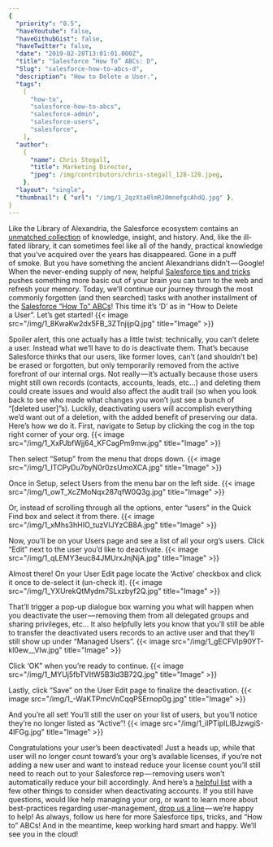 ```yaml
---
{
  "priority": "0.5",
  "haveYoutube": false,
  "haveGithubGist": false,
  "haveTwitter": false,
  "date": "2019-02-28T13:01:01.000Z",
  "title": "Salesforce “How To” ABCs: D",
  "Slug": "salesforce-how-to-abcs-d",
  "description": "How to Delete a User.",
  "tags":
    [
      "how-to",
      "salesforce-how-to-abcs",
      "salesforce-admin",
      "salesforce-users",
      "salesforce",
    ],
  "author":
    {
      "name": Chris Stegall,
      "title": Marketing Director,
      "jpeg": /img/contributors/chris-stegall_128-128.jpeg,
    },
  "layout": "single",
  "thumbnail": { "url": "/img/1_2qzXta0lmRJ0mnefgcAhdQ.jpg" },
}
---
```


Like the Library of Alexandria, the Salesforce ecosystem contains an [unmatched collection](https://www.salesforce.com/services/learn/overview/) of knowledge, insight, and history. And, like the ill-fated library, it can sometimes feel like all of the handy, practical knowledge that you’ve acquired over the years has disappeared. Gone in a puff of smoke.
But you have something the ancient Alexandrians didn’t — Google!
When the never-ending supply of new, helpful [Salesforce tips and tricks](https://trailhead.salesforce.com/?sfdc_modal=trailhead-welcome&utm_source=sfdc&utm_medium=web-landing-page&utm_campaign=trailhead_corp&d=7010M000000NvUW) pushes something more basic out of your brain you can turn to the web and refresh your memory.
Today, we’ll continue our journey through the most commonly forgotten (and then searched) tasks with another installment of the [Salesforce “How To” ABCs](https://medium.com/tag/salesforce-how-to-abcs/latest)! This time it’s ‘D’ as in “How to Delete a User”.
Let’s get started!
{{< image src="/img/1_8KwaKw2dx5FB_3ZTnjijpQ.jpg" title="Image" >}}

Spoiler alert, this one actually has a little twist: technically, you can’t delete a user. Instead what we’ll have to do is deactivate them.
That’s because Salesforce thinks that our users, like former loves, can’t (and shouldn’t be) be erased or forgotten, but only temporarily removed from the active forefront of our internal orgs. Not really — it’s actually because those users might still own records (contacts, accounts, leads, etc…) and deleting them could create issues and would also affect the audit trail (so when you look back to see who made what changes you won’t just see a bunch of “[deleted user]”s). Luckily, deactivating users will accomplish everything we’d want out of a deletion, with the added benefit of preserving our data. Here’s how we do it.
First, navigate to Setup by clicking the cog in the top right corner of your org.
{{< image src="/img/1_XxPJbfWjj64_KFCagPm9mw.jpg" title="Image" >}}

Then select “Setup” from the menu that drops down.
{{< image src="/img/1_ITCPyDu7byN0r0zsUmoXCA.jpg" title="Image" >}}

Once in Setup, select Users from the menu bar on the left side.
{{< image src="/img/1_owT_XcZMoNqx287qfW0Q3g.jpg" title="Image" >}}

Or, instead of scrolling through all the options, enter “users” in the Quick Find box and select it from there.
{{< image src="/img/1_xMhs3hHIO_tuzVIJYzCB8A.jpg" title="Image" >}}

Now, you’ll be on your Users page and see a list of all your org’s users. Click “Edit” next to the user you’d like to deactivate.
{{< image src="/img/1_qLEMY3euc84JMUrxJnjNjA.jpg" title="Image" >}}

Almost there! On your User Edit page locate the ‘Active’ checkbox and click it once to de-select it (un-check it).
{{< image src="/img/1_YXUrekQtMydm7SLxzbyf2Q.jpg" title="Image" >}}

That’ll trigger a pop-up dialogue box warning you what will happen when you deactivate the user — removing them from all delegated groups and sharing privileges, etc… It also helpfully lets you know that you’ll still be able to transfer the deactivated users records to an active user and that they’ll still show up under “Managed Users”.
{{< image src="/img/1_gECFVIp90YT-kl0ew__VIw.jpg" title="Image" >}}

Click ‘OK” when you’re ready to continue.
{{< image src="/img/1_MYUj5fbTVItW5B3ld3B72Q.jpg" title="Image" >}}

Lastly, click “Save” on the User Edit page to finalize the deactivation.
{{< image src="/img/1_-WaKTPmcVnCqqPSErnop0g.jpg" title="Image" >}}

And you’re all set! You’ll still the user on your list of users, but you’ll notice they’re no longer listed as “Active”!
{{< image src="/img/1_ilPTipILIBJzwgiS-4lFGg.jpg" title="Image" >}}

Congratulations your user’s been deactivated!
Just a heads up, while that user will no longer count toward’s your org’s available licenses, if you’re not adding a new user and want to instead reduce your license count you’ll still need to reach out to your Salesforce rep — removing users won’t automatically reduce your bill accordingly. And here’s a [helpful list](https://help.salesforce.com/articleView?id=users_deactivate_considerations.htm&type=5) with a few other things to consider when deactivating accounts.
If you still have questions, would like help managing your org, or want to learn more about best-practices regarding user-management, [drop us a line](https://www.mkpartners.com/article/contact/contact) — we’re happy to help!
As always, follow us here for more Salesforce tips, tricks, and “How to” ABCs! And in the meantime, keep working hard smart and happy. We’ll see you in the cloud!
